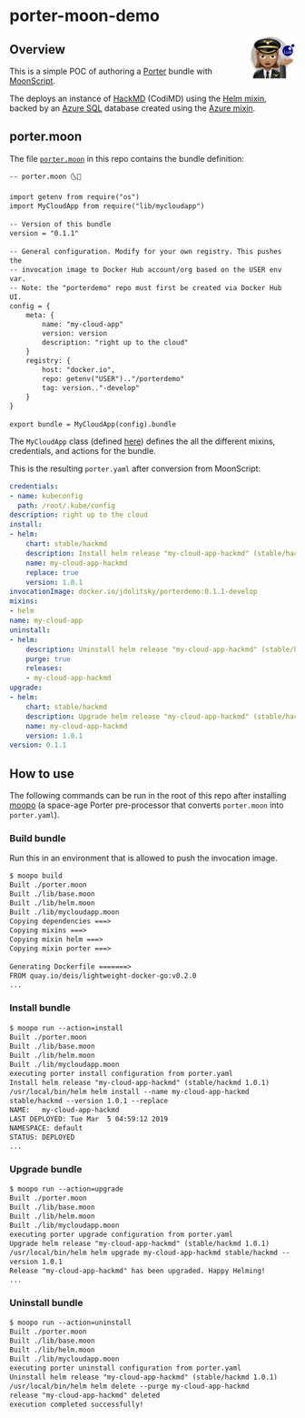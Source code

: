 # porter-moon-demo 

<img align="right" src="https://raw.githubusercontent.com/jdolitsky/moopo/master/moopo.png" width="80x" />

## Overview

This is a simple POC of authoring a [Porter](https://porter.sh/) bundle with [MoonScript](https://moonscript.org/).

The deploys an instance of [HackMD](https://github.com/hackmdio/codimd) (CodiMD) using the [Helm mixin](https://github.com/deislabs/porter-helm), backed by an [Azure SQL](https://azure.microsoft.com/en-us/services/sql-database/) database created using the [Azure mixin](https://github.com/deislabs/porter-azure).
## porter.moon

The file [`porter.moon`](./porter.moon) in this repo contains the bundle definition:

```moon
-- porter.moon 🌜💫

import getenv from require("os")
import MyCloudApp from require("lib/mycloudapp")

-- Version of this bundle
version = "0.1.1"

-- General configuration. Modify for your own registry. This pushes the
-- invocation image to Docker Hub account/org based on the USER env var.
-- Note: the "porterdemo" repo must first be created via Docker Hub UI.
config = {
    meta: {
        name: "my-cloud-app"
        version: version
        description: "️right up to the cloud️"
    }
    registry: {
        host: "docker.io",
        repo: getenv("USER").."/porterdemo"
        tag: version.."-develop"
    }
}

export bundle = MyCloudApp(config).bundle
```

The `MyCloudApp` class (defined [here](./lib/mycloudapp.moon)) defines the all the different mixins, credentials, and actions for the bundle. 

This is the resulting `porter.yaml` after conversion from MoonScript:
```yaml
credentials:
- name: kubeconfig
  path: /root/.kube/config
description: ️right up to the cloud️
install:
- helm:
    chart: stable/hackmd
    description: Install helm release "my-cloud-app-hackmd" (stable/hackmd 1.0.1)
    name: my-cloud-app-hackmd
    replace: true
    version: 1.0.1
invocationImage: docker.io/jdolitsky/porterdemo:0.1.1-develop
mixins:
- helm
name: my-cloud-app
uninstall:
- helm:
    description: Uninstall helm release "my-cloud-app-hackmd" (stable/hackmd 1.0.1)
    purge: true
    releases:
    - my-cloud-app-hackmd
upgrade:
- helm:
    chart: stable/hackmd
    description: Upgrade helm release "my-cloud-app-hackmd" (stable/hackmd 1.0.1)
    name: my-cloud-app-hackmd
    version: 1.0.1
version: 0.1.1
```

## How to use

The following commands can be run in the root of this repo after installing [moopo](https://github.com/jdolitsky/moopo) (a space-age Porter pre-processor that converts `porter.moon` into `porter.yaml`).

### Build bundle

Run this in an environment that is allowed to push the invocation image.

```
$ moopo build
Built ./porter.moon
Built ./lib/base.moon
Built ./lib/helm.moon
Built ./lib/mycloudapp.moon
Copying dependencies ===>
Copying mixins ===>
Copying mixin helm ===>
Copying mixin porter ===>

Generating Dockerfile =======>
FROM quay.io/deis/lightweight-docker-go:v0.2.0
...
```

### Install bundle

```
$ moopo run --action=install
Built ./porter.moon
Built ./lib/base.moon
Built ./lib/helm.moon
Built ./lib/mycloudapp.moon
executing porter install configuration from porter.yaml
Install helm release "my-cloud-app-hackmd" (stable/hackmd 1.0.1)
/usr/local/bin/helm helm install --name my-cloud-app-hackmd stable/hackmd --version 1.0.1 --replace
NAME:   my-cloud-app-hackmd
LAST DEPLOYED: Tue Mar  5 04:59:12 2019
NAMESPACE: default
STATUS: DEPLOYED
...
```

### Upgrade bundle
```
$ moopo run --action=upgrade
Built ./porter.moon
Built ./lib/base.moon
Built ./lib/helm.moon
Built ./lib/mycloudapp.moon
executing porter upgrade configuration from porter.yaml
Upgrade helm release "my-cloud-app-hackmd" (stable/hackmd 1.0.1)
/usr/local/bin/helm helm upgrade my-cloud-app-hackmd stable/hackmd --version 1.0.1
Release "my-cloud-app-hackmd" has been upgraded. Happy Helming!
...
```

### Uninstall bundle
```
$ moopo run --action=uninstall
Built ./porter.moon
Built ./lib/base.moon
Built ./lib/helm.moon
Built ./lib/mycloudapp.moon
executing porter uninstall configuration from porter.yaml
Uninstall helm release "my-cloud-app-hackmd" (stable/hackmd 1.0.1)
/usr/local/bin/helm helm delete --purge my-cloud-app-hackmd
release "my-cloud-app-hackmd" deleted
execution completed successfully!
```
